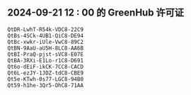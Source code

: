 ## 2024-09-21 12 : 00 的 GreenHub 许可证
```
QtDR-LwhT-R54k-VDC8-22C9
QtBs-4SCk-4UB1-QiC8-DE94
QtBc-xwkr-iUle-VwC8-89C2
QtBN-9AaU-aU5H-8LC8-AA6B
QtBI-PraQ-pjst-sVC8-E07E
QtBA-3RXi-E1Lo-r1C8-D691
Qt6o-dEiF-ikCK-7CC8-CACD
Qt6L-ezJY-1JDZ-tdC8-CBE9
Qt5e-KTwh-0s77-LGC8-94B0
Qt59-h1he-3Qr5-OhC8-71AA
```
